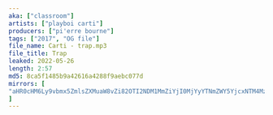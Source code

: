 ```yaml
---
aka: ["classroom"]
artists: ["playboi carti"]
producers: ["pi'erre bourne"]
tags: ["2017", "OG file"]
file_name: Carti - trap.mp3
file_title: Trap
leaked: 2022-05-26
length: 2:57
md5: 8ca5f1485b9a42616a4288f9aebc077d
mirrors: [
"aHR0cHM6Ly9vbmx5ZmlsZXMuaW8vZi82OTI2NDM1MmZiYjI0MjYyYTNmZWY5YjcxNTM4MzkwYw=="
]
---
```

